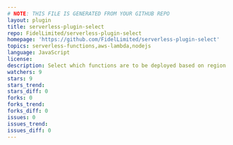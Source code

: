 ```yaml
---
# NOTE: THIS FILE IS GENERATED FROM YOUR GITHUB REPO
layout: plugin
title: serverless-plugin-select
repo: FidelLimited/serverless-plugin-select
homepage: 'https://github.com/FidelLimited/serverless-plugin-select'
topics: serverless-functions,aws-lambda,nodejs
language: JavaScript
license: 
description: Select which functions are to be deployed based on region and stage.
watchers: 9
stars: 9
stars_trend: 
stars_diff: 0
forks: 0
forks_trend: 
forks_diff: 0
issues: 0
issues_trend: 
issues_diff: 0
---
```

